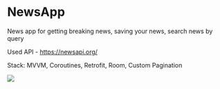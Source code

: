 # NewsApp
News app for getting breaking news, saving your news, search news by query

Used API - https://newsapi.org/

Stack: MVVM, Coroutines, Retrofit, Room, Custom Pagination

![](https://media.giphy.com/media/xBSif4POSWV98pe8ty/giphy.gif)
